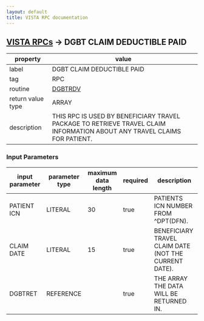 ```yaml
---
layout: default
title: VISTA RPC documentation
---
```




## [VISTA RPCs](TableOfContent.md) &#8594; DGBT CLAIM DEDUCTIBLE PAID 

 property | value 
--- | --- 
 label | DGBT CLAIM DEDUCTIBLE PAID
 tag | RPC
 routine | [DGBTRDV](http://code.osehra.org/dox/Routine_DGBTRDV_source.html)
 return value type | ARRAY
 description | THIS RPC IS USED BY BENEFICIARY TRAVEL PACKAGE TO RETRIEVE TRAVEL CLAIM INFORMATION ABOUT ANY TRAVEL CLAIMS FOR PATIENT.

### Input Parameters

| input parameter | parameter type | maximum data length | required | description | 
| --- | --- | --- | --- | --- | 
| PATIENT ICN | LITERAL | 30 | true | PATIENTS ICN NUMBER FROM ^DPT(DFN). | 
| CLAIM DATE | LITERAL | 15 | true | BENEFICIARY TRAVEL CLAIM DATE (NOT THE CURRENT DATE). | 
| DGBTRET | REFERENCE |  | true | THE ARRAY THE DATA WILL BE RETURNED IN. | 